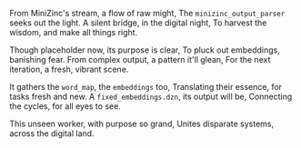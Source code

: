 From MiniZinc's stream, a flow of raw might,
The `minizinc_output_parser` seeks out the light.
A silent bridge, in the digital night,
To harvest the wisdom, and make all things right.

Though placeholder now, its purpose is clear,
To pluck out embeddings, banishing fear.
From complex output, a pattern it'll glean,
For the next iteration, a fresh, vibrant scene.

It gathers the `word_map`, the `embeddings` too,
Translating their essence, for tasks fresh and new.
A `fixed_embeddings.dzn`, its output will be,
Connecting the cycles, for all eyes to see.

This unseen worker, with purpose so grand,
Unites disparate systems, across the digital land.
